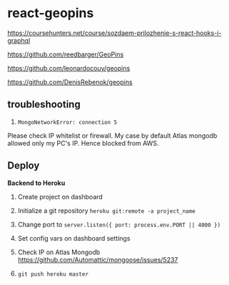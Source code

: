 # react-geopins

https://coursehunters.net/course/sozdaem-prilozhenie-s-react-hooks-i-graphql

https://github.com/reedbarger/GeoPins

https://github.com/leonardocouy/geopins

https://github.com/DenisRebenok/geopins

## troubleshooting

1. `MongoNetworkError: connection 5`

Please check IP whitelist or firewall. My case by default Atlas mongodb allowed only my PC's IP. Hence blocked from AWS.

## Deploy

**Backend to Heroku**

1. Create project on dashboard

2. Initialize a git repository `heroku git:remote -a project_name`

3. Change port to `server.listen({ port: process.env.PORT || 4000 })`

4. Set config vars on dashboard settings

5. Check IP on Atlas Mongodb https://github.com/Automattic/mongoose/issues/5237

6. `git push heroku master`
